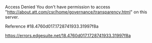 Access Denied
You don't have permission to access "http://about.att.com/csr/home/governance/transparency.html" on this server.

Reference #18.4760d017.1728741933.31997f8a

https://errors.edgesuite.net/18.4760d017.1728741933.31997f8a